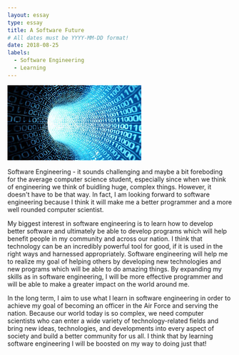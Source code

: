 ```yaml
---
layout: essay
type: essay
title: A Software Future
# All dates must be YYYY-MM-DD format!
date: 2018-08-25
labels:
  - Software Engineering
  - Learning
---
```


<img class="ui large right spaced image" src="../images/code.jpg">

Software Engineering - it sounds challenging and maybe a bit foreboding for the average computer science student, especially since when we think of engineering we think of buidling huge, complex things. However, it doesn't have to be that way. In fact, I am looking forward to software engineering because I think it will make me a better programmer and a more well rounded computer scientist.

My biggest interest in software engineering is to learn how to develop better software and ultimately be able to develop programs which will help benefit people in my community and across our nation. I think that technology can be an incredibly powerful tool for good, if it is used in the right ways and harnessed appropriately. Software engineering will help me to realize my goal of helping others by developing new technologies and new programs which will be able to do amazing things. By expanding my skills as in software engineering, I will be more effective programmer and will be able to make a greater impact on the world around me.

In the long term, I aim to use what I learn in software engineering in order to achieve my goal of becoming an officer in the Air Force and serving the nation. Because our world today is so complex, we need computer scientists who can enter a wide variety of technology-related fields and bring new ideas, technologies, and developments into every aspect of society and build a better community for us all. I think that by learning software engineering I will be boosted on my way to doing just that!
